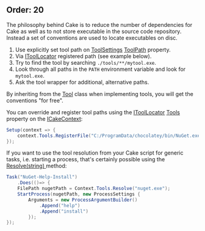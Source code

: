 Order: 20
---

The philosophy behind Cake is to reduce the number of dependencies for Cake
as well as to not store executable in the source code repository. Instead a
set of conventions are used to locate executables on disc.

1. Use explicitly set tool path on [ToolSettings](/api/Cake.Core.Tooling/ToolSettings) [ToolPath](/api/Cake.Core.Tooling/ToolSettings/F6956DA8) property.
2. Via [IToolLocator](/api/Cake.Core.Tooling/IToolLocator/) registered path (see example below).
3. Try to find the tool by searching `./tools/**/mytool.exe`.
4. Look through all paths in the `PATH` environment variable and look for `mytool.exe`.
5. Ask the tool wrapper for additional, alternative paths.

By inheriting from the [Tool<T>](/api/Cake.Core.Tooling/Tool_1) class
when implementing tools, you will get the conventions "for free".

You can override and register tool paths using the [IToolLocator](/api/Cake.Core.Tooling/IToolLocator/) [Tools](/api/Cake.Core/ICakeContext/8C889AB4) property on the [ICakeContext](/api/Cake.Core/ICakeContext/):

```csharp
Setup(context => {
    context.Tools.RegisterFile("C:/ProgramData/chocolatey/bin/NuGet.exe");
});
```

If you want to use the tool resolution from your Cake script for generic tasks, i.e. starting a process, that's certainly possible using the [Resolve(string) ](/api/Cake.Core.Tooling/IToolLocator/D57090B2) method:
```csharp
Task("NuGet-Help-Install")
    .Does(()=> {
    FilePath nugetPath = Context.Tools.Resolve("nuget.exe");
    StartProcess(nugetPath, new ProcessSettings {
        Arguments = new ProcessArgumentBuilder()
            .Append("help")
            .Append("install")
        });
});
```

